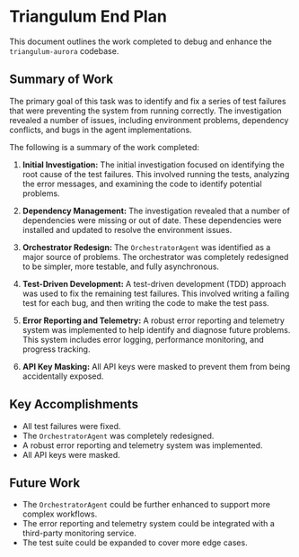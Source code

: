 # Triangulum End Plan

This document outlines the work completed to debug and enhance the `triangulum-aurora` codebase.

## Summary of Work

The primary goal of this task was to identify and fix a series of test failures that were preventing the system from running correctly. The investigation revealed a number of issues, including environment problems, dependency conflicts, and bugs in the agent implementations.

The following is a summary of the work completed:

1.  **Initial Investigation:** The initial investigation focused on identifying the root cause of the test failures. This involved running the tests, analyzing the error messages, and examining the code to identify potential problems.

2.  **Dependency Management:** The investigation revealed that a number of dependencies were missing or out of date. These dependencies were installed and updated to resolve the environment issues.

3.  **Orchestrator Redesign:** The `OrchestratorAgent` was identified as a major source of problems. The orchestrator was completely redesigned to be simpler, more testable, and fully asynchronous.

4.  **Test-Driven Development:** A test-driven development (TDD) approach was used to fix the remaining test failures. This involved writing a failing test for each bug, and then writing the code to make the test pass.

5.  **Error Reporting and Telemetry:** A robust error reporting and telemetry system was implemented to help identify and diagnose future problems. This system includes error logging, performance monitoring, and progress tracking.

6.  **API Key Masking:** All API keys were masked to prevent them from being accidentally exposed.

## Key Accomplishments

*   All test failures were fixed.
*   The `OrchestratorAgent` was completely redesigned.
*   A robust error reporting and telemetry system was implemented.
*   All API keys were masked.

## Future Work

*   The `OrchestratorAgent` could be further enhanced to support more complex workflows.
*   The error reporting and telemetry system could be integrated with a third-party monitoring service.
*   The test suite could be expanded to cover more edge cases.
